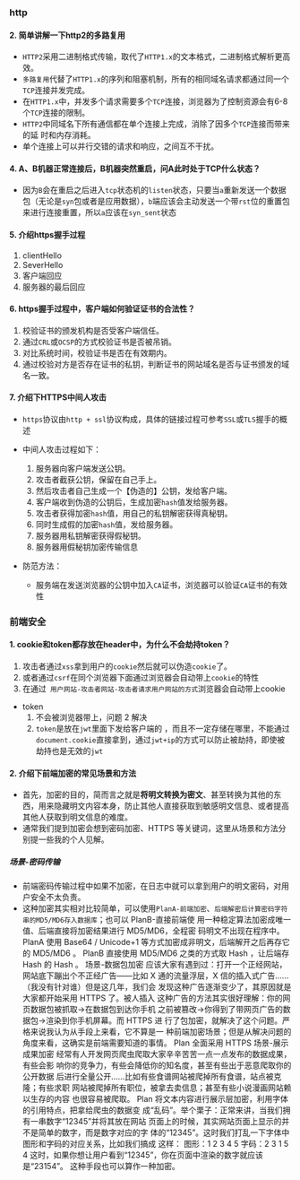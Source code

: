 ### http

#### 2. 简单讲解一下http2的多路复用

* `HTTP2`采用二进制格式传输，取代了`HTTP1.x`的文本格式，二进制格式解析更高效。
* `多路复用`代替了`HTTP1.x`的序列和阻塞机制，所有的相同域名请求都通过同一个`TCP`连接并发完成。
* 在`HTTP1.x`中，并发多个请求需要多个`TCP`连接，浏览器为了控制资源会有6-8个`TCP`连接的限制。
* `HTTP2`中同域名下所有通信都在单个连接上完成，消除了因多个`TCP`连接而带来的延 时和内存消耗。
* 单个连接上可以并行交错的请求和响应，之间互不干扰。

#### 4. A、B机器正常连接后，B机器突然重启，问A此时处于TCP什么状态？

* 因为`B`会在重启之后进入`tcp`状态机的`listen`状态，只要当`a`重新发送一个数据包（无论是`syn`包或者是应用数据），`b`端应该会主动发送一个带`rst`位的重置包来进行连接重置，所以`a`应该在`syn_sent`状态

#### 5. 介绍https握手过程

1. clientHello
2. SeverHello
3. 客户端回应
4. 服务器的最后回应

#### 6. https握手过程中，客户端如何验证证书的合法性？

1. 校验证书的颁发机构是否受客户端信任。
2. 通过`CRL`或`OCSP`的方式校验证书是否被吊销。
3. 对比系统时间，校验证书是否在有效期内。
4. 通过校验对方是否存在证书的私钥，判断证书的网站域名是否与证书颁发的域名一致。

#### 7. 介绍下HTTPS中间人攻击

* `https`协议由`http + ssl`协议构成，具体的链接过程可参考`SSL`或`TLS`握手的概述

* 中间人攻击过程如下：
  1. 服务器向客户端发送公钥。
  2. 攻击者截获公钥，保留在自己手上。
  3. 然后攻击者自己生成一个【伪造的】公钥，发给客户端。
  4. 客户端收到伪造的公钥后，生成加密`hash`值发给服务器。
  5. 攻击者获得加密`hash`值，用自己的私钥解密获得真秘钥。
  6. 同时生成假的加密`hash`值，发给服务器。
  7. 服务器用私钥解密获得假秘钥。
  8. 服务器用假秘钥加密传输信息

* 防范方法：
  * 服务端在发送浏览器的公钥中加入`CA`证书，浏览器可以验证`CA`证书的有效性

### 前端安全

#### 1. cookie和token都存放在header中，为什么不会劫持token？

1. 攻击者通过`xss`拿到用户的`cookie`然后就可以伪造`cookie`了。
2. 或者通过`csrf`在同个浏览器下面通过浏览器会自动带上`cookie`的特性
3. 在通过` 用户网站-攻击者网站-攻击者请求用户网站的方式`浏览器会自动带上cookie

* token
  1. 不会被浏览器带上，问题 2 解决
  2. `token`是放在`jwt`里面下发给客户端的 ，而且不一定存储在哪里，不能通过`document.cookie`直接拿到，通过`jwt+ip`的方式可以防止被劫持，即使被劫持也是无效的`jwt`

#### 2. 介绍下前端加密的常见场景和方法

* 首先，加密的目的，简而言之就是**将明文转换为密文**、甚至转换为其他的东西，用来隐藏明文内容本身，防止其他人直接获取到敏感明文信息、或者提高其他人获取到明文信息的难度。
* 通常我们提到加密会想到密码加密、HTTPS 等关键词，这里从场景和方法分别提一些我的个人见解。

##### 场景-密码传输

* 前端密码传输过程中如果不加密，在日志中就可以拿到用户的明文密码，对用户安全不太负责。
* 这种加密其实相对比较简单，可以使用`PlanA-前端加密`、`后端解密后计算密码字符串的MD5/MD6存入数据库`；也可以 PlanB-直接前端使
用一种稳定算法加密成唯一值、后端直接将加密结果进行 MD5/MD6，全程密
码明文不出现在程序中。
PlanA 使用 Base64 / Unicode+1 等方式加密成非明文，后端解开之后再存它的
MD5/MD6 。
PlanB 直接使用 MD5/MD6 之类的方式取 Hash ，让后端存 Hash 的 Hash 。
场景-数据包加密
应该大家有遇到过：打开一个正经网站，网站底下蹦出个不正经广告——比如
X 通的流量浮层，X 信的插入式广告……（我没有针对谁）但是这几年，我们会
发现这种广告逐渐变少了，其原因就是大家都开始采用 HTTPS 了。被人插入
这种广告的方法其实很好理解：你的网页数据包被抓取->在数据包到达你手机
之前被篡改->你得到了带网页广告的数据包->渲染到你手机屏幕。而 HTTPS 进
行了包加密，就解决了这个问题。严格来说我认为从手段上来看，它不算是一
种前端加密场景；但是从解决问题的角度来看，这确实是前端需要知道的事情。
Plan 全面采用 HTTPS
场景-展示成果加密
经常有人开发网页爬虫爬取大家辛辛苦苦一点一点发布的数据成果，有些会影
响你的竞争力，有些会降低你的知名度，甚至有些出于恶意爬取你的公开数据
后进行全量公开……比如有些食谱网站被爬掉所有食谱，站点被克隆；有些求职
网站被爬掉所有职位，被拿去卖信息；甚至有些小说漫画网站赖以生存的内容
也很容易被爬取。
Plan 将文本内容进行展示层加密，利用字体的引用特点，把拿给爬虫的数据变
成“乱码”。举个栗子：正常来讲，当我们拥有一串数字“12345”并将其放在网站
页面上的时候，其实网站页面上显示的并不是简单的数字，而是数字对应的字
体的“12345”。这时我们打乱一下字体中图形和字码的对应关系，比如我们搞成
这样：
图形：1 2 3 4 5 字码：2 3 1 5 4
这时，如果你想让用户看到“12345”，你在页面中渲染的数字就应该是“23154”。
这种手段也可以算作一种加密。
